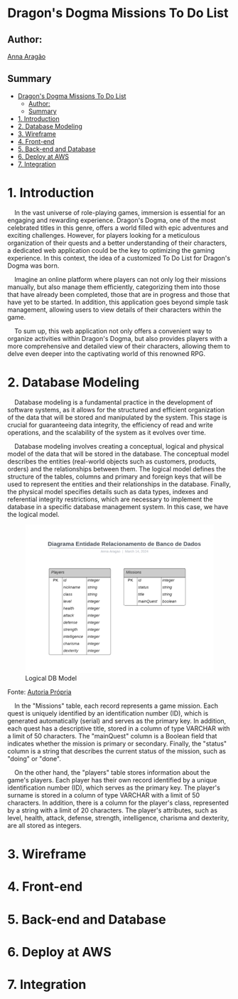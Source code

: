 # Dragon's Dogma Missions To Do List

## Author: 

<a href="https://www.linkedin.com/in/anna-aragao/"> Anna Aragão </a>

## Summary

- [Dragon's Dogma Missions To Do List](#dragons-dogma-missions-to-do-list)
  - [Author:](#author)
  - [Summary](#summary)
- [1. Introduction](#1-introduction)
- [2. Database Modeling](#2-database-modeling)
- [3. Wireframe](#3-wireframe)
- [4. Front-end](#4-front-end)
- [5. Back-end and Database](#5-back-end-and-database)
- [6. Deploy at AWS](#6-deploy-at-aws)
- [7. Integration](#7-integration)

# 1. Introduction

&nbsp;&nbsp;&nbsp;&nbsp;In the vast universe of role-playing games, immersion is essential for an engaging and rewarding experience. Dragon's Dogma, one of the most celebrated titles in this genre, offers a world filled with epic adventures and exciting challenges. However, for players looking for a meticulous organization of their quests and a better understanding of their characters, a dedicated web application could be the key to optimizing the gaming experience. In this context, the idea of a customized To Do List for Dragon's Dogma was born.

&nbsp;&nbsp;&nbsp;&nbsp;Imagine an online platform where players can not only log their missions manually, but also manage them efficiently, categorizing them into those that have already been completed, those that are in progress and those that have yet to be started. In addition, this application goes beyond simple task management, allowing users to view details of their characters within the game.

&nbsp;&nbsp;&nbsp;&nbsp;To sum up, this web application not only offers a convenient way to organize activities within Dragon's Dogma, but also provides players with a more comprehensive and detailed view of their characters, allowing them to delve even deeper into the captivating world of this renowned RPG.

# 2. Database Modeling

&nbsp;&nbsp;&nbsp;&nbsp;Database modeling is a fundamental practice in the development of software systems, as it allows for the structured and efficient organization of the data that will be stored and manipulated by the system. This stage is crucial for guaranteeing data integrity, the efficiency of read and write operations, and the scalability of the system as it evolves over time.

&nbsp;&nbsp;&nbsp;&nbsp;Database modeling involves creating a conceptual, logical and physical model of the data that will be stored in the database. The conceptual model describes the entities (real-world objects such as customers, products, orders) and the relationships between them. The logical model defines the structure of the tables, columns and primary and foreign keys that will be used to represent the entities and their relationships in the database. Finally, the physical model specifies details such as data types, indexes and referential integrity restrictions, which are necessary to implement the database in a specific database management system. In this case, we have the logical model. 

<figure>
  <img src="./assets/Diagram.png" alt="Logical DB Model">
  <figcaption>Logical DB Model</figcaption>
</figure>

Fonte: [Autoria Própria]()

&nbsp;&nbsp;&nbsp;&nbsp;In the "Missions" table, each record represents a game mission. Each quest is uniquely identified by an identification number (ID), which is generated automatically (serial) and serves as the primary key. In addition, each quest has a descriptive title, stored in a column of type VARCHAR with a limit of 50 characters. The "mainQuest" column is a Boolean field that indicates whether the mission is primary or secondary. Finally, the "status" column is a string that describes the current status of the mission, such as "doing" or "done".

&nbsp;&nbsp;&nbsp;&nbsp;On the other hand, the "players" table stores information about the game's players. Each player has their own record identified by a unique identification number (ID), which serves as the primary key. The player's surname is stored in a column of type VARCHAR with a limit of 50 characters. In addition, there is a column for the player's class, represented by a string with a limit of 20 characters. The player's attributes, such as level, health, attack, defense, strength, intelligence, charisma and dexterity, are all stored as integers.

# 3. Wireframe


# 4. Front-end 
# 5. Back-end and Database
# 6. Deploy at AWS
# 7. Integration



